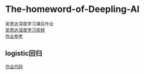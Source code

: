# The-homeword-of-Deepling-AI

吴恩达深度学习课后作业  
[吴恩达深度学习视频](https://mooc.study.163.com/learn/2001281002?tid=2001392029#/learn/content)  
[作业参考](https://blog.csdn.net/u013733326/article/details/79827273)

## logistic回归

[作业代码](https://github.com/holyhond/The-homeword-of-Deepling-AI-/tree/master/week2_work_Logistic%E5%9B%9E%E5%BD%92)  
